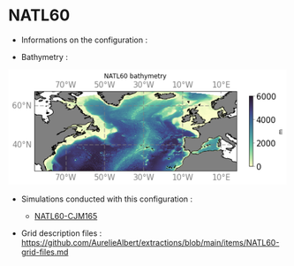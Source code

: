 # NATL60

- Informations on the configuration : 

- Bathymetry :

![map of bathymetry](https://github.com/AurelieAlbert/extractions/blob/main/regions/notebooks-maps/bathy_NATL60.png)

- Simulations conducted with this configuration :
  - [NATL60-CJM165](https://github.com/AurelieAlbert/extractions/blob/main/simulations/natl60-cjm165.md)

- Grid description files : https://github.com/AurelieAlbert/extractions/blob/main/items/NATL60-grid-files.md
